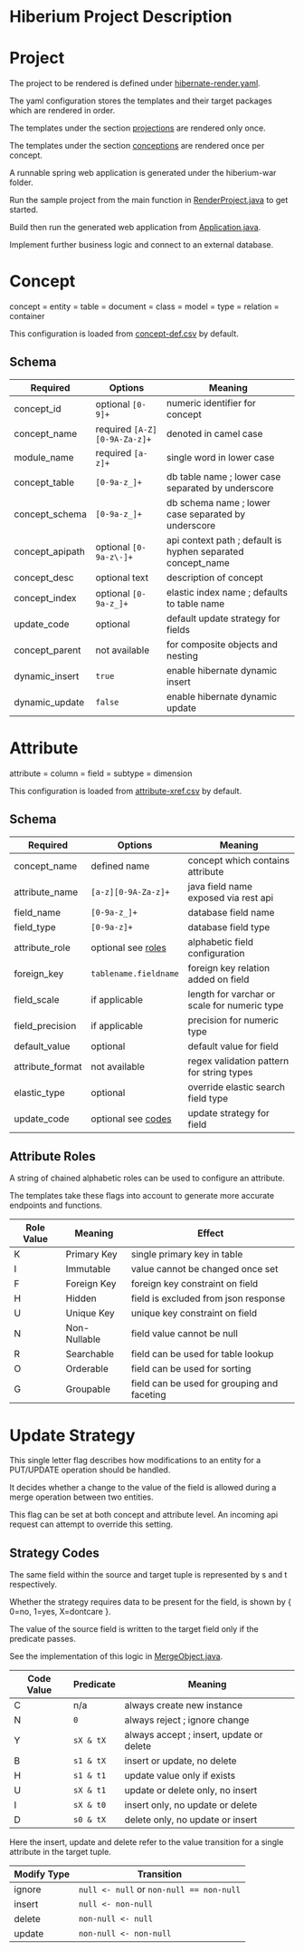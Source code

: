 # Hiberium Project Description

# Project

The project to be rendered is defined under [hibernate-render.yaml](hiberium-gen/src/main/resources/hibernate-render.yaml).

The yaml configuration stores the templates and their target packages which are rendered in order.

The templates under the section [projections](hiberium-gen/src/main/resources/freemarker) are rendered only once.

The templates under the section [conceptions](hiberium-gen/src/main/resources/springboot) are rendered once per concept.

A runnable spring web application is generated under the hiberium-war folder.

Run the sample project from the main function in [RenderProject.java](hiberium-gen/src/main/java/com/konivax/RenderProject.java) to get started.

Build then run the generated web application from [Application.java](hiberium-war/src/main/java/com/konivax/Application.java).

Implement further business logic and connect to an external database.  

# Concept

concept = entity = table = document = class = model = type = relation = container

This configuration is loaded from [concept-def.csv](hiberium-gen/src/main/resources/concept-def.csv) by default.

## Schema

| Required | Options | Meaning |
| ---- |---- | ---- |
| concept_id | optional `[0-9]+` | numeric identifier for concept |
| concept_name | required `[A-Z][0-9A-Za-z]+` | denoted in camel case |
| module_name | required `[a-z]+` | single word in lower case |
| concept_table | `[0-9a-z_]+` | db table name ; lower case separated by underscore |
| concept_schema | `[0-9a-z_]+` | db schema name ; lower case separated by underscore |
| concept_apipath | optional `[0-9a-z\-]+` | api context path ; default is hyphen separated concept_name |
| concept_desc | optional text | description of concept |
| concept_index | optional `[0-9a-z_]+` | elastic index name ; defaults to table name |
| update_code | optional | default update strategy for fields |
| concept_parent | not available | for composite objects and nesting |
| dynamic_insert | `true` | enable hibernate dynamic insert |
| dynamic_update | `false` | enable hibernate dynamic update |

# Attribute

attribute = column = field = subtype = dimension

This configuration is loaded from [attribute-xref.csv](hiberium-gen/src/main/resources/attribute-xref.csv) by default.

## Schema

| Required | Options | Meaning |
|----|----|----|
| concept_name | defined name | concept which contains attribute |
| attribute_name | `[a-z][0-9A-Za-z]+` | java field name exposed via rest api |
| field_name | `[0-9a-z_]+` | database field name |
| field_type | `[0-9a-z]+` | database field type |
| attribute_role | optional see [roles](#attribute-roles) | alphabetic field configuration |
| foreign_key | `tablename.fieldname` | foreign key relation added on field |
| field_scale | if applicable | length for varchar or scale for numeric type |
| field_precision | if applicable | precision for numeric type |
| default_value | optional | default value for field |
| attribute_format | not available | regex validation pattern for string types |
| elastic_type | optional | override elastic search field type |
| update_code | optional see [codes](#strategy-codes) | update strategy for field |

## Attribute Roles

A string of chained alphabetic roles can be used to configure an attribute.

The templates take these flags into account to generate more accurate endpoints and functions.

| Role Value | Meaning | Effect |
|----|----|----|
| K | Primary Key | single primary key in table |
| I | Immutable | value cannot be changed once set |
| F | Foreign Key | foreign key constraint on field |
| H | Hidden | field is excluded from json response |
| U | Unique Key | unique key constraint on field |
| N | Non-Nullable | field value cannot be null |
| R | Searchable | field can be used for table lookup |
| O | Orderable | field can be used for sorting |
| G | Groupable | field can be used for grouping and faceting |

# Update Strategy

This single letter flag describes how modifications to an entity for a PUT/UPDATE operation should be handled.
 
It decides whether a change to the value of the field is allowed during a merge operation between two entities.

This flag can be set at both concept and attribute level. An incoming api request can attempt to override this setting.

## Strategy Codes

The same field within the source and target tuple is represented by s and t respectively.

Whether the strategy requires data to be present for the field, is shown by { 0=no, 1=yes, X=dontcare }. 

The value of the source field is written to the target field only if the predicate passes.

See the implementation of this logic in [MergeObject.java](hiberium-gen/src/main/java/com/konivax/models/merge/MergeObject.java).

| Code Value | Predicate | Meaning |
|----|----|----|
| C | n/a | always create new instance |
| N | `0` | always reject ; ignore change |
| Y | `sX & tX` | always accept ; insert, update or delete |
| B | `s1 & tX` | insert or update, no delete |
| H | `s1 & t1` | update value only if exists |
| U | `sX & t1` | update or delete only, no insert |
| I | `sX & t0` | insert only, no update or delete |
| D | `s0 & tX` | delete only, no update or insert |

Here the insert, update and delete refer to the value transition for a single attribute in the target tuple.

| Modify Type | Transition |
|----|----|
| ignore | `null <- null` or `non-null == non-null` |
| insert | `null <- non-null` |
| delete | `non-null <- null` |
| update | `non-null <- non-null` |
